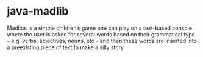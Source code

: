 # java-madlib
Madlibs is a simple children’s game one can play on a text-based console where the user is asked for several words based on their grammatical type – e.g. verbs, adjectives, nouns, etc – and then these words are inserted into a preexisting piece of text to make a silly story
